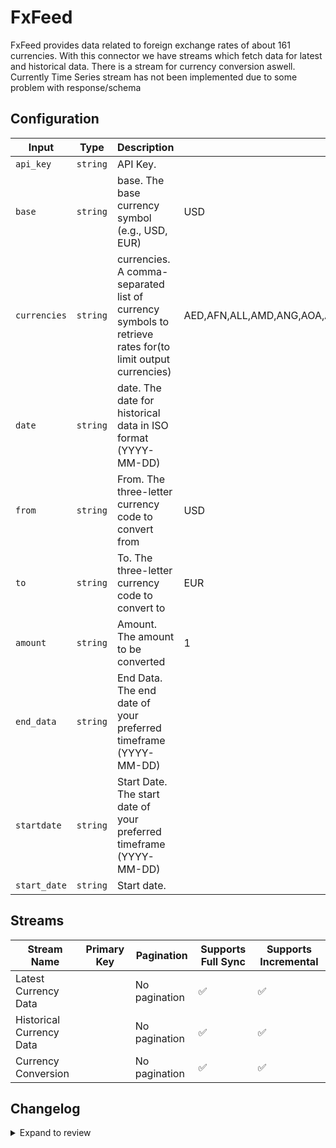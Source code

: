# FxFeed
FxFeed provides data related to foreign exchange rates of about 161 currencies.
With this connector we have streams which fetch data for latest and historical data. There is a stream for currency conversion aswell.
Currently Time Series stream has not been implemented due to some problem with response/schema

## Configuration

| Input | Type | Description | Default Value |
|-------|------|-------------|---------------|
| `api_key` | `string` | API Key.  |  |
| `base` | `string` | base. The base currency symbol (e.g., USD, EUR) | USD |
| `currencies` | `string` | currencies. A comma-separated list of currency symbols to retrieve rates for(to  limit output currencies) | AED,AFN,ALL,AMD,ANG,AOA,ARS,AUD,AWG,AZN,BAM,BBD,BDT,BGN,BHD,BIF,BMD,BND,BOB,BOV,BRL,BSD,BTN,BWP,BYN,BZD,CAD,CDF,CHF,CLF,CLP,CNY,COP,CRC,CUC,CUP,CVE,CZK,DJF,DKK,DOP,DZD,EGP,ERN,ETB,EUR,FJD,FKP,GBP,GEL,GHS,GIP,GMD,GNF,GTQ,GYD,HKD,HNL,HRK,HTG,HUF,IDR,ILS,INR,IQD,IRR,ISK,JMD,JOD,JPY,KES,KGS,KHR,KMF,KPW,KRW,KWD,KYD,KZT,LAK,LBP,LKR,LRD,LSL,LTL,LVL,LYD,MAD,MDL,MGA,MKD,MMK,MNT,MOP,MRO,MUR,MVR,MWK,MXN,MYR,MZN,NAD,NGN,NIO,NOK,NPR,NZD,OMR,PAB,PEN,PGK,PHP,PKR,PLN,PYG,QAR,RON,RSD,RUB,RWF,SAR,SBD,SCR,SDG,SEK,SGD,SHP,SLL,SOS,SRD,SSP,STD,SVC,SYP,SZL,THB,TJS,TMT,TND,TOP,TRY,TTD,TWD,TZS,UAH,UGX,USD,UYU,UZS,VEF,VND,VUV,WST,XAF,XCD,XOF,XPF,YER,ZAR,ZMW,ZWL |
| `date` | `string` | date. The date for historical data in ISO format (YYYY-MM-DD) |  |
| `from` | `string` | From. The three-letter currency code to convert from | USD |
| `to` | `string` | To. The three-letter currency code to convert to | EUR |
| `amount` | `string` | Amount. The amount to be converted | 1 |
| `end_data` | `string` | End Data.  The end date of your preferred timeframe (YYYY-MM-DD) |  |
| `startdate` | `string` | Start Date. The start date of your preferred timeframe (YYYY-MM-DD) |  |
| `start_date` | `string` | Start date.  |  |

## Streams
| Stream Name | Primary Key | Pagination | Supports Full Sync | Supports Incremental |
|-------------|-------------|------------|---------------------|----------------------|
| Latest Currency Data |  | No pagination | ✅ |  ✅  |
| Historical Currency Data |  | No pagination | ✅ |  ✅  |
| Currency Conversion |  | No pagination | ✅ |  ✅  |

## Changelog

<details>
  <summary>Expand to review</summary>

| Version          | Date              | Pull Request | Subject        |
|------------------|-------------------|--------------|----------------|
| 0.0.1 | 2024-10-18 | | Initial release by [@ombhardwajj](https://github.com/ombhardwajj) via Connector Builder |

</details>
